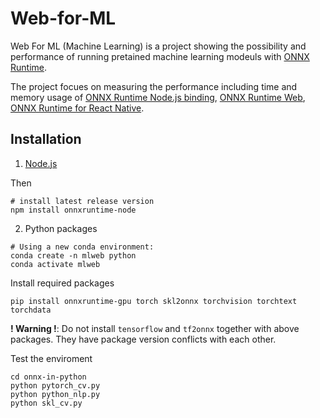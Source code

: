 # Web-for-ML

Web For ML (Machine Learning) is a project showing the possibility and performance of running pretained machine learning modeuls with [ONNX Runtime](https://github.com/microsoft/onnxruntime). 

The project focues on measuring the performance including time and memory usage of [ONNX Runtime Node.js binding](https://onnxruntime.ai/docs/get-started/with-javascript.html#onnx-runtime-nodejs-binding), [ONNX Runtime Web](https://onnxruntime.ai/docs/get-started/with-javascript.html#onnx-runtime-web), [ONNX Runtime for React Native](https://onnxruntime.ai/docs/get-started/with-javascript.html#onnx-runtime-for-react-native).

## Installation

1. [Node.js](https://nodejs.org/en/)

Then 
```Shell
# install latest release version
npm install onnxruntime-node
```

2. Python packages
```Shell
# Using a new conda environment:
conda create -n mlweb python
conda activate mlweb
```

Install required packages
```
pip install onnxruntime-gpu torch skl2onnx torchvision torchtext torchdata
```

**! Warning !**: Do not install `tensorflow` and `tf2onnx` together with above packages. They have package version conflicts with each other.

Test the enviroment

```Shell
cd onnx-in-python
python pytorch_cv.py
python python_nlp.py
python skl_cv.py
```


